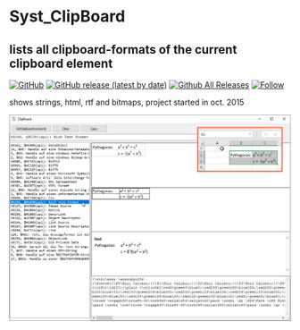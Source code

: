 # Syst_ClipBoard  
## lists all clipboard-formats of the current clipboard element   

[![GitHub](https://img.shields.io/github/license/OlimilO1402/Syst_ClipBoard?style=plastic)](https://github.com/OlimilO1402/Syst_ClipBoard/blob/master/LICENSE) 
[![GitHub release (latest by date)](https://img.shields.io/github/v/release/OlimilO1402/Syst_ClipBoard?style=plastic)](https://github.com/OlimilO1402/Syst_ClipBoard/releases/latest)
[![Github All Releases](https://img.shields.io/github/downloads/OlimilO1402/Syst_ClipBoard/total.svg)](https://github.com/OlimilO1402/Syst_ClipBoard/releases/download/v1.0.7/ClipBoard_v1.0.7.zip)
[![Follow](https://img.shields.io/github/followers/OlimilO1402.svg?style=social&label=Follow&maxAge=2592000)](https://github.com/OlimilO1402/Syst_ClipBoard/watchers)

shows strings, html, rtf and bitmaps, project started in oct. 2015  

![ClipBoard.png Image](Resources/ClipBoard.png "ClipBoard Image")